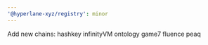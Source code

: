 ```yaml
---
'@hyperlane-xyz/registry': minor
---
```


Add new chains: hashkey infinityVM ontology game7 fluence peaq
